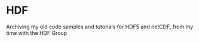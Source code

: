 # HDF
Archiving my old code samples and tutorials for HDF5 and netCDF, from my time with the HDF Group
